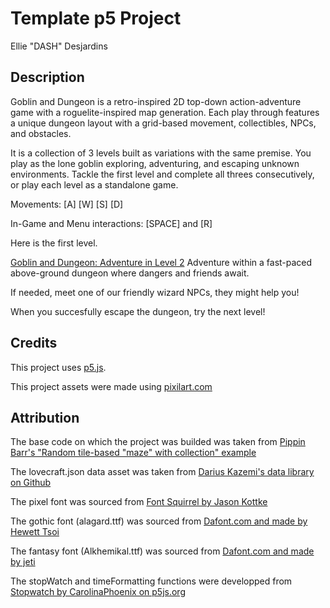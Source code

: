 # Template p5 Project

Ellie "DASH" Desjardins

## Description

Goblin and Dungeon is a retro-inspired 2D top-down action-adventure game with a roguelite-inspired map generation. Each play through features a unique dungeon layout with a grid-based movement, collectibles, NPCs, and obstacles.

It is a collection of 3 levels built as variations with the same premise. You play as the lone goblin exploring, adventuring, and escaping unknown environments. Tackle the first level and complete all threes consecutively, or play each level as a standalone game.

Movements: [A] [W] [S] [D]

In-Game and Menu interactions: [SPACE] and [R]

Here is the first level.

[Goblin and Dungeon: Adventure in Level 2](https://dash-design.github.io/CART-253/topics/assignments/variation-jam/variation-jam-1/)
Adventure within a fast-paced above-ground dungeon where dangers and friends await.

If needed, meet one of our friendly wizard NPCs, they might help you!

When you succesfully escape the dungeon, try the next level!

## Credits

This project uses [p5.js](https://p5js.org).

This project assets were made using [pixilart.com](https://www.pixilart.com/dash-design/gallery)

## Attribution

The base code on which the project was builded was taken from [Pippin Barr's "Random tile-based "maze" with collection" example](https://editor.p5js.org/pippinbarr/sketches/Xq3qsbQWA)

The lovecraft.json data asset was taken from [Darius Kazemi's data library on Github](https://github.com/dariusk/corpora/blob/master/data/mythology/lovecraft.json)

The pixel font was sourced from [Font Squirrel by Jason Kottke](https://www.fontsquirrel.com/fonts/silkscreen)

The gothic font (alagard.ttf) was sourced from [Dafont.com and made by Hewett Tsoi](https://www.dafont.com/alagard.font?back=bitmap)

The fantasy font (Alkhemikal.ttf) was sourced from [Dafont.com and made by jeti](https://www.dafont.com/alkhemikal.font)

The stopWatch and timeFormatting functions were developped from [Stopwatch by CarolinaPhoenix on p5js.org](https://editor.p5js.org/CarolinaPhoenix/sketches/kmqlmWhwh)

